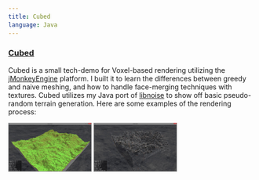 ```yaml
---
title: Cubed
language: Java
---
```


### [Cubed]

Cubed is a small tech-demo for Voxel-based rendering utilizing the [jMonkeyEngine] platform.  I built it to learn the differences between greedy and naive meshing, and how to handle face-merging techniques with textures.  Cubed utilizes my Java port of [libnoise] to show off basic pseudo-random terrain generation.  Here are some examples of the rendering process:

<a href="https://raw.githubusercontent.com/Sleaker/Cubed/master/jme3-greedymesh.jpg"><img src="https://raw.githubusercontent.com/Sleaker/Cubed/master/jme3-greedymesh.jpg" width="170" height="100"></a>
<a href="https://raw.githubusercontent.com/Sleaker/Cubed/master/jme3-wireframe.jpg"><img src="https://raw.githubusercontent.com/Sleaker/Cubed/master/jme3-wireframe.jpg" width="170" height="100"></a>

[Cubed]: https://www.github.com/Sleaker/Cubed
[jMonkeyEngine]: http://www.jmonkeyengine.org
[libnoise]: http://www.github.com/Sleaker/jlibnoise

